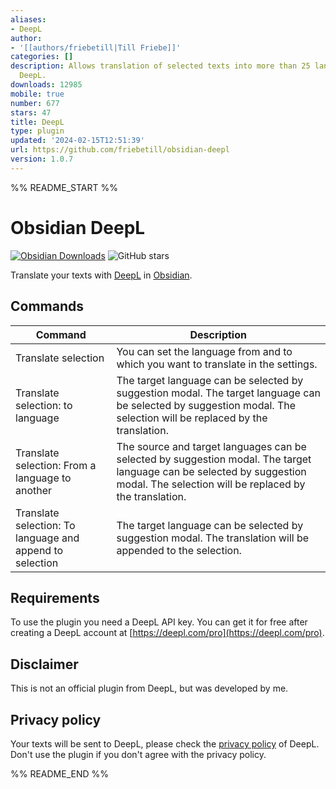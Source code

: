 ```yaml
---
aliases:
- DeepL
author:
- '[[authors/friebetill|Till Friebe]]'
categories: []
description: Allows translation of selected texts into more than 25 languages with
  DeepL.
downloads: 12985
mobile: true
number: 677
stars: 47
title: DeepL
type: plugin
updated: '2024-02-15T12:51:39'
url: https://github.com/friebetill/obsidian-deepl
version: 1.0.7
---
```


%% README_START %%

# Obsidian DeepL

[![Obsidian Downloads](https://img.shields.io/badge/dynamic/json?color=7e6ad6&labelColor=34208c&label=Obsidian%20Downloads&query=$['deepl'].downloads&url=https://raw.githubusercontent.com/obsidianmd/obsidian-releases/master/community-plugin-stats.json&)](obsidian://show-plugin?id=deepl)
![GitHub stars](https://img.shields.io/github/stars/friebetill/obsidian-deepl?style=flat)

Translate your texts with [DeepL](https://www.deepl.com/) in [Obsidian](https://obsidian.md/).

## Commands

| Command                                                  | Description                                                                                                                                                                      |
| -------------------------------------------------------- | -------------------------------------------------------------------------------------------------------------------------------------------------------------------------------- |
| Translate selection                                      | You can set the language from and to which you want to translate in the settings.                                                                                                |
| Translate selection: to language                         | The target language can be selected by suggestion modal. The target language can be selected by suggestion modal. The selection will be replaced by the translation.             |
| Translate selection: From a language to another          | The source and target languages can be selected by suggestion modal. The target language can be selected by suggestion modal. The selection will be replaced by the translation. |
| Translate selection: To language and append to selection | The target language can be selected by suggestion modal. The translation will be appended to the selection.                                                                      |

## Requirements

To use the plugin you need a DeepL API key. You can get it for free after creating a DeepL account at [https://deepl.com/pro](https://deepl.com/pro).

## Disclaimer

This is not an official plugin from DeepL, but was developed by me.

## Privacy policy

Your texts will be sent to DeepL, please check the [privacy policy](https://www.deepl.com/en/privacy/) of DeepL. Don't use the plugin if you don't agree with the privacy policy.


%% README_END %%